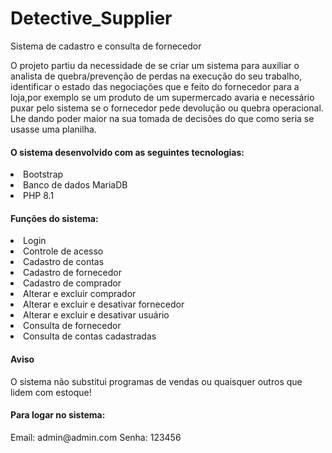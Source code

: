# Detective_Supplier
Sistema de cadastro e consulta de fornecedor

O projeto partiu da necessidade de se criar um sistema para auxiliar o analista de quebra/prevenção de perdas na execução do seu trabalho,
identificar o estado das negociações que e feito do fornecedor para a loja,por exemplo se um produto de um supermercado avaria e necessário
puxar pelo sistema se o fornecedor pede devolução ou quebra operacional. Lhe dando poder maior na sua tomada de decisões 
do que como seria se usasse uma planilha.

<h4>O sistema desenvolvido com as seguintes tecnologias: </h4> 
<li>Bootstrap</li>
<li>Banco de dados MariaDB</li>
<li>PHP 8.1</li>


<h4>Funções do sistema:</h4>

<li>Login</li>
<li>Controle de acesso</li>
<li>Cadastro de contas</li>
<li>Cadastro de fornecedor</li>
<li>Cadastro de comprador</li>
<li>Alterar e excluir comprador</li>
<li>Alterar e excluir e desativar fornecedor</li>
<li>Alterar e excluir e desativar usuário</li>
<li>Consulta de fornecedor</li>
<li>Consulta de contas cadastradas</li>

<h4>Aviso</h4>
O sistema não substitui programas de vendas ou quaisquer outros que lidem com estoque!


<h4>Para logar no sistema: </h4>
Email: admin@admin.com
Senha: 123456
